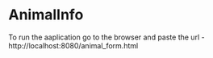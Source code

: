 # AnimalInfo

To run the aaplication go to the browser and paste the url - http://localhost:8080/animal_form.html

